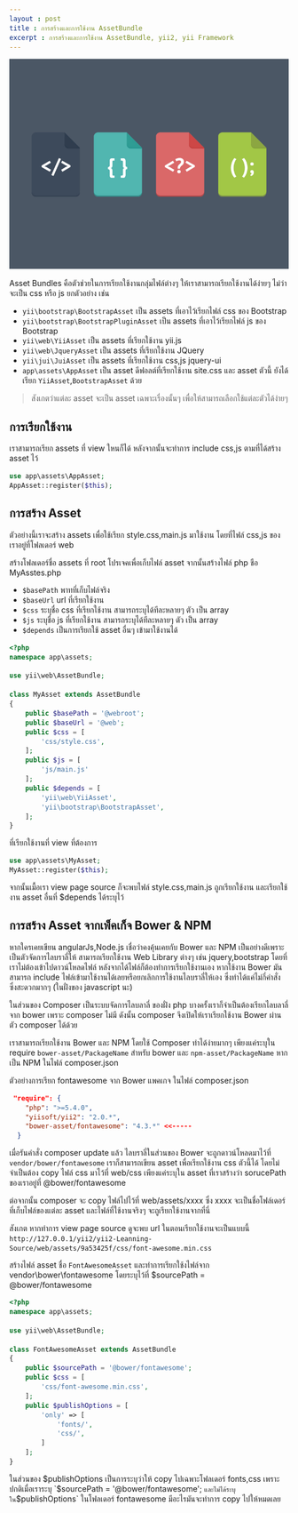 ```yaml
---
layout : post
title : การสร้างและการใช้งาน AssetBundle
excerpt : การสร้างและการใช้งาน AssetBundle, yii2, yii Framework
---
```

![](/img/assets-resource.jpg)

Asset Bundles คือตัวช่วยในการเรียกใช้งานกลุ่มไฟล์ต่างๆ ให้เราสามารถเรียกใช้งานได้ง่ายๆ ไม่ว่าจะเป็น css หรือ  js ยกตัวอย่าง เช่น

- `yii\bootstrap\BootstrapAsset` เป็น assets ที่เอาไว้เรียกไฟล์ css ของ Bootstrap
- `yii\bootstrap\BootstrapPluginAsset` เป็น assets ที่เอาไว้เรียกไฟล์ js ของ Bootstrap
- `yii\web\YiiAsset` เป็น assets ที่เรียกใช้งาน yii.js
- `yii\web\JqueryAsset` เป็น assets ที่เรียกใช้งาน JQuery
- `yii\jui\JuiAsset` เป็น assets ที่เรียกใช้งาน css,js jquery-ui
- `app\assets\AppAsset` เป็น asset ดีฟอลต์ที่เรียกใช้งาน site.css และ asset ตัวนี้ ยังได้เรียก `YiiAsset`,`BootstrapAsset` ด้วย

> สังเกตว่าแต่ละ asset จะเป็น asset เฉพาะเรื่องนั้นๆ เพื่อให้สามารถเลือกใช้แต่ละตัวได้ง่ายๆ


## การเรียกใช้งาน

เราสามารถเรียก  assets ที่ view ใหนก็ได้ หลังจากนั้นจะทำการ include css,js ตามที่ได้สร้าง asset ไว้

```php
use app\assets\AppAsset;
AppAsset::register($this);
```

## การสร้าง Asset

ตัวอย่างนี้เราจะสร้าง assets เพื่อใช้เรียก style.css,main.js มาใช้งาน โดยที่ไฟล์ css,js ของเราอยู่ที่โฟลเดอร์ web

สร้างโฟลเดอร์ชื่อ assets ที่ root โปรเจคเพื่อเก็บไฟล์ asset จากนั้นสร้างไฟล์ php ชือ MyAsstes.php

- `$basePath` พาทที่เก็บไฟล์จริง
- `$baseUrl` url ที่เรียกใช้งาน
- `$css` ระบุชื่อ css ที่เรียกใช้งาน สามารถระบุได้ทีละหลายๆ ตัว เป็น array
- `$js` ระบุชื่อ js ที่เรียกใช้งาน สามารถระบุได้ทีละหลายๆ ตัว เป็น array
- `$depends` เป็นการเรียกใช้ asset อื่นๆ เข้ามาใช้งานได้

```php
<?php
namespace app\assets;

use yii\web\AssetBundle;

class MyAsset extends AssetBundle
{
    public $basePath = '@webroot';
    public $baseUrl = '@web';
    public $css = [
        'css/style.css',
    ];
    public $js = [
    	'js/main.js'
    ];
    public $depends = [
        'yii\web\YiiAsset',
        'yii\bootstrap\BootstrapAsset',
    ];
}
```

ที่เรียกใช้งานที่ view ที่ต้องการ

```php
use app\assets\MyAsset;
MyAsset::register($this);
```
จากนั้นเมื้อเรา view page source ก็จะพบไฟล์ style.css,main.js ถูกเรียกใช้งาน และเรียกใช้งาน asset อื่นที่ $depends ได้ระบุไว้

## การสร้าง Asset จากเพ็คเก็จ Bower & NPM

หากใครเคยเขียน angularJs,Node.js เชื่อว่าคงคุ้นเคยกับ Bower และ NPM เป็นอย่างดีเพราะเป็นตัวจัดการไลบราลี่ให้ สามารถเรียกใช้งาน Web Library ต่างๆ เช่น jquery,bootstrap โดยที่เราไม่ต้องเข้าไปดาวน์โหลดไฟล์ หลังจากได้ไฟล์ก็ต้องทำการเรียกใช้งานเอง หากใช้งาน Bower มันสามารถ include  ไฟล์เข้ามาใช้งานได้เลยหรือยกเลิกการใช้งานไลบราลี่ให้เอง ซึ่งทำได้แค่ไม่กี่คำสั่ง ซึ่งสะดวกมากๆ (ในฝั่งของ javascript นะ)

ในส่วนของ Composer เป็นระบบจัดการไลบลาลี่ ของฝั่ง php บางครั้งเราก็จำเป็นต้องเรียกไลบลาลี่จาก bower เพราะ composer ไม่มี ดังนั้น composer จึงเปิดให้เราเรียกใช้งาน Bower ผ่านตัว composer ได้ด้วย

เราสามารถเรียกใช้งาน Bower และ NPM โดยใช้ Composer ทำได้ง่ายมากๆ เพียงแค่ระบุใน require `bower-asset/PackageName` สำหรับ bower และ `npm-asset/PackageName`  หากเป็น NPM ในไฟล์ composer.json

ตัวอย่างการเรียก fontawesome จาก Bower แพคเกจ ในไฟล์ composer.json

```json
 "require": {
    "php": ">=5.4.0",
    "yiisoft/yii2": "2.0.*",
    "bower-asset/fontawesome": "4.3.*" <<-----
  }

```

เมื่อรันคำสั่ง composer update แล้ว ไลบราลี่ในส่วนของ Bower จะถูกดาวน์โหลดมาไว้ที่ `vendor/bower/fontawesome` เราก็สามารถเขียน asset เพื่อเรียกใช้งาน css ตัวนี้ได้ โดยไม่จำเป็นต้อง copy ไฟล์ css มาไว้ที่ web/css เพียงแค่ระบุใน asset ที่เราสร้างว่า sorucePath ของเราอยู่ที่ @bower/fontawesome

ต่อจากนั้น composer จะ copy ไฟล์ไปไว้ที่ web/assets/xxxx ซึ่ง xxxx จะเป็นชื่อโฟล์เดอร์ที่เก็บไฟล์ของแต่ละ asset และไฟล์ที่ใช้งานจริงๆ จะถูเรียกใช้งานจากที่นี่

สังเกต หากทำการ view page source ดูจะพบ url ในตอนเรียกใช้งานจะเป็นแบบนี้ `http://127.0.0.1/yii2/yii2-Leanning-Source/web/assets/9a53425f/css/font-awesome.min.css`

สร้างไฟล์ asset ชื่อ `FontAwesomeAsset` และทำการเรียกใช้งไฟล์จาก vendor\bower\fontawesome โดยระบุไว้ที่ $sourcePath = @bower/fontawesome

```php
<?php
namespace app\assets;

use yii\web\AssetBundle;

class FontAwesomeAsset extends AssetBundle
{
    public $sourcePath = '@bower/fontawesome';
    public $css = [
        'css/font-awesome.min.css',
    ];
    public $publishOptions = [
        'only' => [
            'fonts/',
            'css/',
        ]
    ];
}
```

ในส่วนของ $publishOptions เป็นการระบุว่าให้ copy ไปเฉพาะโฟลเดอร์ fonts,css เพราะปกติเมื่อเราระบุ `$sourcePath = '@bower/fontawesome'; ` และไม่ได้ระบุใน `$publishOptions` ในโฟลเดอร์ fontawesome มีอะไรมันจะทำการ copy ไปให้หมดเลย

